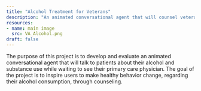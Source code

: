 ```yaml
---
title: "Alcohol Treatment for Veterans"
description: "An animated conversational agent that will counsel veterans about alcohol and substance use"
resources:
- name: main image
  src: VA_Alcohol.png
draft: false
---
```


The purpose of this project is to develop and evaluate an animated conversational agent that will talk to patients about their alcohol and substance use while waiting to see their primary care physician. The goal of the project is to inspire users to make healthy behavior change, regarding their alcohol consumption, through counseling.

